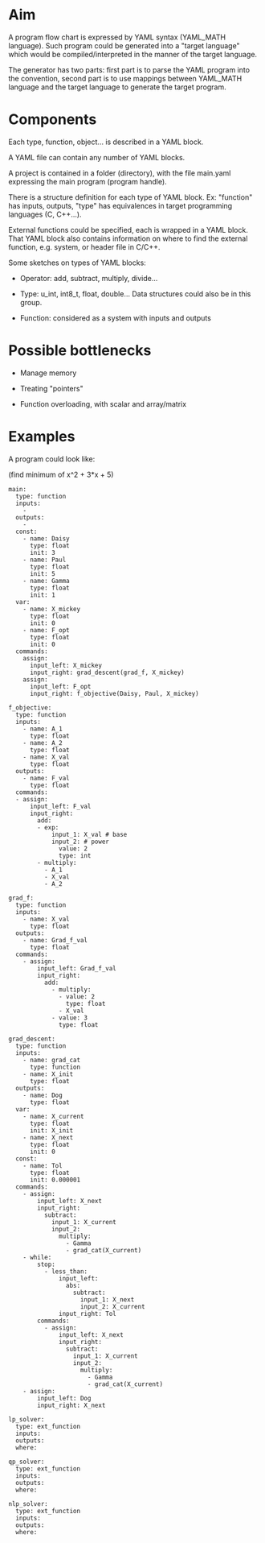 # Aim

A program flow chart is expressed by YAML syntax (YAML_MATH language). Such program could be generated into a "target language" which would be compiled/interpreted in the manner of the target language.

The generator has two parts: first part is to parse the YAML program into the convention, second part is to use mappings between YAML_MATH language and the target language to generate the target program.

# Components

Each type, function, object... is described in a YAML block.

A YAML file can contain any number of YAML blocks.

A project is contained in a folder (directory), with the file main.yaml expressing the main program (program handle).

There is a structure definition for each type of YAML block. Ex: "function" has inputs, outputs, "type" has equivalences in target programming languages (C, C++...).

External functions could be specified, each is wrapped in a YAML block. That YAML block also contains information on where to find the external function, e.g. system, or header file in C/C++.

Some sketches on types of YAML blocks:

- Operator: add, subtract, multiply, divide...

- Type: u_int, int8_t, float, double... Data structures could also be in this group.

- Function: considered as a system with inputs and outputs

# Possible bottlenecks

- Manage memory

- Treating "pointers"

- Function overloading, with scalar and array/matrix

# Examples

A program could look like:

(find minimum of x^2 + 3*x + 5)

```
main:
  type: function
  inputs:
    -
  outputs:
    -
  const:
    - name: Daisy
      type: float
      init: 3
    - name: Paul
      type: float
      init: 5
    - name: Gamma
      type: float
      init: 1
  var:
    - name: X_mickey
      type: float
      init: 0
    - name: F_opt
      type: float
      init: 0
  commands:
    assign:
      input_left: X_mickey
      input_right: grad_descent(grad_f, X_mickey)
    assign:
      input_left: F_opt
      input_right: f_objective(Daisy, Paul, X_mickey)

f_objective:
  type: function
  inputs:
    - name: A_1
      type: float
    - name: A_2
      type: float
    - name: X_val
      type: float
  outputs:
    - name: F_val
      type: float
  commands:
  - assign:
      input_left: F_val
      input_right:
        add:
        - exp:
            input_1: X_val # base
            input_2: # power
              value: 2
              type: int
        - multiply:
          - A_1
          - X_val
          - A_2

grad_f:
  type: function
  inputs:
    - name: X_val
      type: float
  outputs:
    - name: Grad_f_val
      type: float
  commands:
    - assign:
        input_left: Grad_f_val
        input_right:
          add:
            - multiply:
              - value: 2
                type: float
              - X_val
            - value: 3
              type: float

grad_descent:
  type: function
  inputs:
    - name: grad_cat
      type: function
    - name: X_init
      type: float
  outputs:
    - name: Dog
      type: float
  var:
    - name: X_current
      type: float
      init: X_init
    - name: X_next
      type: float
      init: 0
  const:
    - name: Tol
      type: float
      init: 0.000001
  commands:
    - assign:
        input_left: X_next
        input_right:
          subtract:
            input_1: X_current
            input_2:
              multiply:
                - Gamma
                - grad_cat(X_current)
    - while:
        stop:
          - less_than:
              input_left:
                abs:
                  subtract:
                    input_1: X_next
                    input_2: X_current
              input_right: Tol
        commands:
          - assign:
              input_left: X_next
              input_right:
                subtract:
                  input_1: X_current
                  input_2:
                    multiply:
                      - Gamma
                      - grad_cat(X_current)
    - assign:
        input_left: Dog
        input_right: X_next

lp_solver:
  type: ext_function
  inputs:
  outputs:
  where:

qp_solver:
  type: ext_function
  inputs:
  outputs:
  where:

nlp_solver:
  type: ext_function
  inputs:
  outputs:
  where:
```
